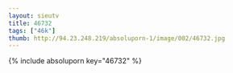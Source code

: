 ```yaml
--- 
layout: sieutv
title: 46732
tags: ["46k"]
thumb: http://94.23.248.219/absoluporn-1/image/002/46732.jpg
---
```

{% include absoluporn key="46732" %} 

